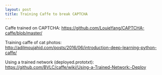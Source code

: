 ```yaml
---
layout: post
title: Training Caffe to break CAPTCHA
---
```



Caffe trained on CAPTCHA:
https://github.com/LouieYang/CAPTCHA-caffe/blob/master/

Training caffe of cat photos:
http://adilmoujahid.com/posts/2016/06/introduction-deep-learning-python-caffe/

Using a trained network (deployed.prototxt):
https://github.com/BVLC/caffe/wiki/Using-a-Trained-Network:-Deploy

